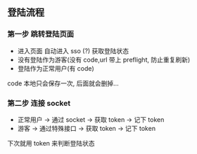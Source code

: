 ## 登陆流程

### 第一步 跳转登陆页面

-   进入页面 自动进入 sso (?) 获取登陆状态
-   没有登陆作为游客(没有 code,url 带上 preflight, 防止重复刷新)
-   登陆作为正常用户(有 code)

code 本地只会保存一次, 后面就会删掉...

### 第二步 连接 socket

-   正常用户 -> 通过 socket -> 获取 token -> 记下 token
-   游客 -> 通过特殊接口 -> 获取 token -> 记下 token

下次就用 token 来判断登陆状态
